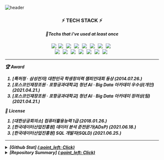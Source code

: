 ![header](https://capsule-render.vercel.app/api?type=wave&color=auto&height=300&section=header&text=😄&fontSize=90)

<h3 align="center"><b>⚡ TECH STACK ⚡</b></h3>
<h5 align="center"><b>🤔Techs that i've used at least once</b><h5>  
<p align="center">  
<img src="https://img.shields.io/badge/Python-3766AB?style=flat-square&logo=Python&logoColor=white"/></a>&nbsp 
<img src="https://img.shields.io/badge/c-A8B9CC?style=flat-square&logo=C&logoColor=white"/></a> &nbsp 
<img src="https://img.shields.io/badge/c++-00599C?style=flat-square&logo=C%2B%2B&logoColor=white"/></a> &nbsp 
<img src="https://img.shields.io/badge/Java-007396?style=flat-square&logo=Java&logoColor=white"/></a> &nbsp
<img src="https://img.shields.io/badge/HTML5-E34F26?style=flat-square&logo=HTML5&logoColor=white"/></a> &nbsp
<img src="https://img.shields.io/badge/CSS3-1572B6?style=flat-square&logo=CSS3&logoColor=white"/></a> &nbsp
<img src="https://img.shields.io/badge/JavaScript-F7DF1E?style=flat-square&logo=JavaScript&logoColor=white"/></a> &nbsp
<img src="https://img.shields.io/badge/RStudio-75AADB?style=flat-square&logo=R&logoColor=white"/></a> &nbsp
</br>
<img src="https://img.shields.io/badge/NumPy-013243?style=flat-square&logo=NumPy&logoColor=white"/></a> &nbsp
<img src="https://img.shields.io/badge/pandas-150458?style=flat-square&logo=pandas&logoColor=white"/></a> &nbsp
<img src="https://img.shields.io/badge/scikit-learn-F7931E?style=flat-square&logo=scikit-learn&logoColor=white"/></a> &nbsp
<img src="https://img.shields.io/badge/Keras-D00000?style=flat-square&logo=Keras&logoColor=white"/></a> &nbsp 
<img src="https://img.shields.io/badge/PyTorch-EE4C2C?style=flat-square&logo=PyTorch&logoColor=white"/></a> &nbsp
<img src="https://img.shields.io/badge/OpenCV-5C3EE8?style=flat-square&logo=OpenCV&logoColor=white"/></a> &nbsp 
<img src="https://img.shields.io/badge/MySQL-4479A1?style=flat-square&logo=MySQL&logoColor=white"/></a> &nbsp </p>

---
:trophy: Award    
1. [특허청 · 삼성전자] 대한민국 학생창의력 챔피언대회 **동상** (2014.07.26.)  
2. [포스코인재창조원 · 포항공과대학교] 청년 AI · Big Data 아카데미 **우수상(개인)** (2021.04.21.)  
3. [포스코인재창조원 · 포항공과대학교] 청년 AI · Big Data 아카데미 **장려상(팀)** (2021.04.21.)  

:page_with_curl: License    
1. [대한상공회의소] 컴퓨터활용능력 1급 (2018.01.26.)  
2. [한국데이터산업진흥원] 데이터 분석 준전문가(ADsP) (2021.06.18.)  
3. [한국데이터산업진흥원] SQL 개발자(SQLD) (2021.06.25.)  
---
<details markdown="1">
<summary> [Github Stat] <U>(:point_left: Click)</U> </summary>

 [![DongHyeon KIM's github stats](https://github-readme-stats.vercel.app/api?username=colin9597)](https://github.com/anuraghazra/github-readme-stats)
</details>

<details markdown="1">
<summary> [Repository Summary] <U>(:point_left: Click)</U> </summary>
<h3> POSCO 청년 AI · Big Data 아카데미 </h3>
1. 일정 시기의 미세먼지 농도에 대한 주요 영향인자 분석 및 발생량 예측 : [repo](https://github.com/colin9597/Analysis_Of_Fine_Dust_Factors, "Fine_Dust link")
</details>
<!--
**colin9597/colin9597** is a ✨ _special_ ✨ repository because its `README.md` (this file) appears on your GitHub profile.

Here are some ideas to get you started:

- 🔭 I’m currently working on ...
- 🌱 I’m currently learning ...
- 👯 I’m looking to collaborate on ...
- 🤔 I’m looking for help with ...
- 💬 Ask me about ...
- 📫 How to reach me: ...
- 😄 Pronouns: ...
- ⚡ Fun fact: ...
-->

